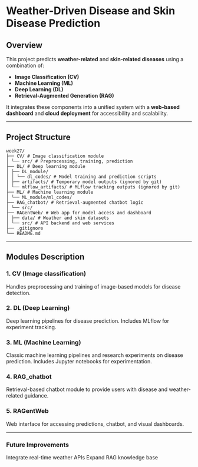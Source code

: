 ﻿# Weather-Driven Disease and Skin Disease Prediction

## Overview
This project predicts **weather-related** and **skin-related diseases** using a combination of:
- **Image Classification (CV)**
- **Machine Learning (ML)**
- **Deep Learning (DL)**
- **Retrieval-Augmented Generation (RAG)**  

It integrates these components into a unified system with a **web-based dashboard** and **cloud deployment** for accessibility and scalability.

---

## Project Structure

```
week27/
├── CV/ # Image classification module
│ └── src/ # Preprocessing, training, prediction
├── DL/ # Deep learning module
│ ├── DL_module/
│ │ └── dl_codes/ # Model training and prediction scripts
│ ├── artifacts/ # Temporary model outputs (ignored by git)
│ └── mlflow_artifacts/ # MLflow tracking outputs (ignored by git)
├── ML/ # Machine learning module
│ └── ML_module/ml_codes/
├── RAG_chatbot/ # Retrieval-augmented chatbot logic
│ └── src/
├── RAGentWeb/ # Web app for model access and dashboard
│ ├── data/ # Weather and skin datasets
│ └── src/ # API backend and web services
├── .gitignore
└── README.md

```
---

## Modules Description

### 1. CV (Image classification)
Handles preprocessing and training of image-based models for disease detection.

### 2. DL (Deep Learning)
Deep learning pipelines for disease prediction.
Includes MLflow for experiment tracking.

### 3. ML (Machine Learning)
Classic machine learning pipelines and research experiments on disease prediction. Includes Jupyter notebooks for experimentation.

### 4. RAG_chatbot
Retrieval-based chatbot module to provide users with disease and weather-related guidance.

### 5. RAGentWeb
Web interface for accessing predictions, chatbot, and visual dashboards.

---


### Future Improvements
 
Integrate real-time weather APIs
Expand RAG knowledge base

